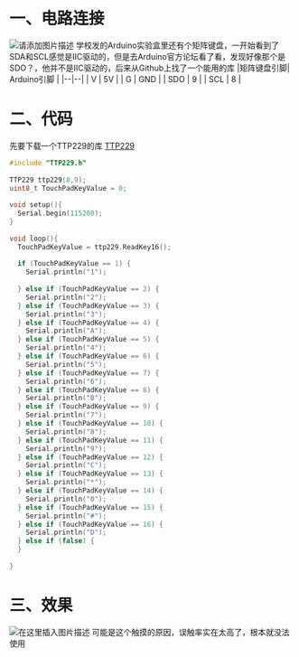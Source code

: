 # 一、电路连接
![请添加图片描述](https://img-blog.csdnimg.cn/edd605e7c5674b4ab7f7273af35c2220.jpeg)
学校发的Arduino实验盒里还有个矩阵键盘，一开始看到了SDA和SCL感觉是IIC驱动的，但是去Arduino官方论坛看了看，发现好像那个是SDO？，他并不是IIC驱动的，后来从Github上找了一个能用的库
|矩阵键盘引脚| Arduino引脚 |
|--|--|
| V | 5V |
| G | GND |
| SDO | 9 |
| SCL | 8 |
# 二、代码
先要下载一个TTP229的库
[TTP229](https://github.com/arduino12/ttp229b-arduino)

```c
#include "TTP229.h"
 
TTP229 ttp229(8,9);
uint8_t TouchPadKeyValue = 0;
 
void setup(){
  Serial.begin(115200);
}
 
void loop(){
  TouchPadKeyValue = ttp229.ReadKey16();
 
  if (TouchPadKeyValue == 1) {
    Serial.println("1");
 
  } else if (TouchPadKeyValue == 2) {
    Serial.println("2");
  } else if (TouchPadKeyValue == 3) {
    Serial.println("3");
  } else if (TouchPadKeyValue == 4) {
    Serial.println("A");
  } else if (TouchPadKeyValue == 5) {
    Serial.println("4");
  } else if (TouchPadKeyValue == 6) {
    Serial.println("5");
  } else if (TouchPadKeyValue == 7) {
    Serial.println("6");
  } else if (TouchPadKeyValue == 8) {
    Serial.println("B");
  } else if (TouchPadKeyValue == 9) {
    Serial.println("7");
  } else if (TouchPadKeyValue == 10) {
    Serial.println("8");
  } else if (TouchPadKeyValue == 11) {
    Serial.println("9");
  } else if (TouchPadKeyValue == 12) {
    Serial.println("C");
  } else if (TouchPadKeyValue == 13) {
    Serial.println("*");
  } else if (TouchPadKeyValue == 14) {
    Serial.println("0");
  } else if (TouchPadKeyValue == 15) {
    Serial.println("#");
  } else if (TouchPadKeyValue == 16) {
    Serial.println("D");
  } else if (false) {
  }
 
}
```
# 三、效果
![在这里插入图片描述](https://img-blog.csdnimg.cn/5368a462cd584c2dbd1df9fa40b5298d.png)
可能是这个触摸的原因，误触率实在太高了，根本就没法使用



